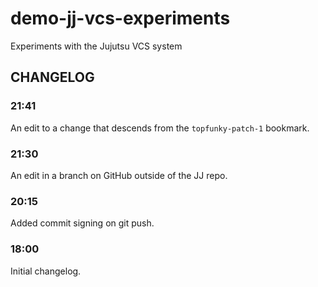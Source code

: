 # demo-jj-vcs-experiments

Experiments with the Jujutsu VCS system

## CHANGELOG

### 21:41

An edit to a change that descends from the `topfunky-patch-1` bookmark.

### 21:30

An edit in a branch on GitHub outside of the JJ repo.

### 20:15

Added commit signing on git push.

### 18:00

Initial changelog.
